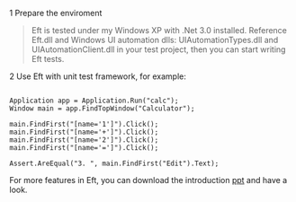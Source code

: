 1 Prepare the enviroment
> Eft is tested under my Windows XP with .Net 3.0 installed. Reference Eft.dll and Windows UI automation dlls: UIAutomationTypes.dll and UIAutomationClient.dll in your test project, then you can start writing Eft tests.

2 Use Eft with unit test framework, for example:
```

Application app = Application.Run("calc");
Window main = app.FindTopWindow("Calculator");

main.FindFirst("[name='1']").Click();
main.FindFirst("[name='+']").Click();
main.FindFirst("[name='2']").Click();
main.FindFirst("[name='=']").Click();

Assert.AreEqual("3. ", main.FindFirst("Edit").Text);

```

For more features in Eft, you can download the introduction [ppt](http://eft.googlecode.com/files/eft.ppt) and have a look.


